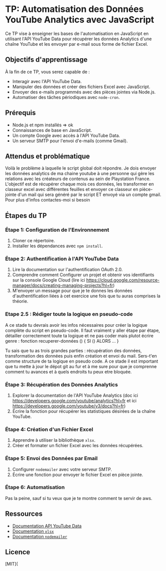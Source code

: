 # TP: Automatisation des Données YouTube Analytics avec JavaScript

Ce TP vise à enseigner les bases de l'automatisation en JavaScript en utilisant l'API YouTube Data pour récupérer les données Analytics d'une chaîne YouTube et les envoyer par e-mail sous forme de fichier Excel.

## Objectifs d'apprentissage

À la fin de ce TP, vous serez capable de :
- Interagir avec l'API YouTube Data.
- Manipuler des données et créer des fichiers Excel avec JavaScript.
- Envoyer des e-mails programmés avec des pièces jointes via Node.js.
- Automatiser des tâches périodiques avec `node-cron`.

## Prérequis

- Node.js et npm installés => ok
- Connaissances de base en JavaScript.
- Un compte Google avec accès à l'API YouTube Data.
- Un serveur SMTP pour l'envoi d'e-mails (comme Gmail).

## Attendus et problématique

Voilà le problème à laquelle le script global doit répondre. Je dois envoyer les données analytics de ma chaine youtube à une personne qui gère les relations avec les créateurs de contenus au sein de Playstation France. L'objectif est de récupérer chaque mois ces données, les transformer en classeur excel avec différentes feuilles et envoyer ce classeur en pièce-jointe d'un mail qui sera généré par le script ET envoyé via un compte gmail. Pour plus d'infos contactes-moi si besoin

## Étapes du TP

### Étape 1: Configuration de l'Environnement

1. Cloner ce répertoire.
2. Installer les dépendances avec `npm install`.

### Étape 2: Authentification à l'API YouTube Data

1. Lire la documentation sur l'authentification OAuth 2.0.
2. Comprendre comment Configurer un projet et obtenir vos identifiants sur la console Google Cloud (lire ici https://cloud.google.com/resource-manager/docs/creating-managing-projects?hl=fr)
3. M'envoyer un message pour que je te donnes les données d'authentification liées à cet exercice une fois que tu auras comprises la théorie.

### Etape 2.5 : Rédiger toute la logique en pseudo-code

A ce stade tu devrais avoir les infos nécessaires pour créer la logique complète du script en pseudo-code. Il faut vraiment y aller étape par étape, détailler correctement toute ta logique et
ne pas coder mais plutot écrire genre :
fonction recuperer-données () {
SI () ALORS ...
}

Tu sais que tu as trois grandes parties : récupération des données, transformation des données puis enfin création et envoi du mail. Sers-t'en comme structure de ta logique en pseudo code.
A ce stade il est important que tu mette à jour le dépot git au fur et à me sure pour que je comprenne comment tu avances et à quels endroits tu peux etre bloquée.

### Étape 3: Récupération des Données Analytics

1. Explorer la documentation de l'API YouTube Analytics (doc ici https://developers.google.com/youtube/analytics?hl=fr et ici https://developers.google.com/youtube/v3/docs?hl=fr)
2. Écrire la fonction pour récupérer les statistiques désirées de la chaîne YouTube.

### Étape 4: Création d'un Fichier Excel

1. Apprendre à utiliser la bibliothèque `xlsx`.
2. Créer et formater un fichier Excel avec les données récupérées.

### Étape 5: Envoi des Données par Email

1. Configurer `nodemailer` avec votre serveur SMTP.
2. Écrire une fonction pour envoyer le fichier Excel en pièce jointe.

### Étape 6: Automatisation

Pas la peine, sauf si tu veux que je te montre comment te servir de aws.

## Ressources

- [Documentation API YouTube Data](https://developers.google.com/youtube/v3)
- [Documentation `xlsx`](https://github.com/SheetJS/sheetjs)
- [Documentation `nodemailer`](https://nodemailer.com/about/)



## Licence

[MIT](
